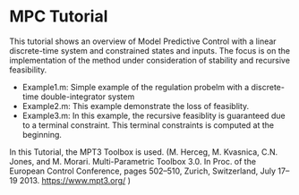 # MPC Tutorial
This tutorial shows an overview of Model Predictive Control with a linear discrete-time system and constrained states and inputs. The focus is on the implementation of the method under consideration of stability and recursive feasibility. 

* Example1.m: Simple example of the regulation probelm with a discrete-time double-integrator system
* Example2.m: This example demonstrate the loss of feasiblity. 
* Example3.m: In this example, the recursive feasiblity is guaranteed due to a terminal constraint. This terminal constraints is computed at the beginning. 

In this Tutorial, the MPT3 Toolbox is used. 
(M. Herceg, M. Kvasnica, C.N. Jones, and M. Morari. Multi-Parametric Toolbox 3.0. In Proc. of the European Control Conference, pages 502–510, Zurich, Switzerland, July 17–19 2013. https://www.mpt3.org/ ) 
